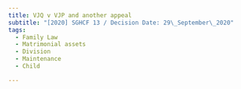 ```yaml
---
title: VJQ v VJP and another appeal
subtitle: "[2020] SGHCF 13 / Decision Date: 29\_September\_2020"
tags:
  - Family Law
  - Matrimonial assets
  - Division
  - Maintenance
  - Child

---
```

